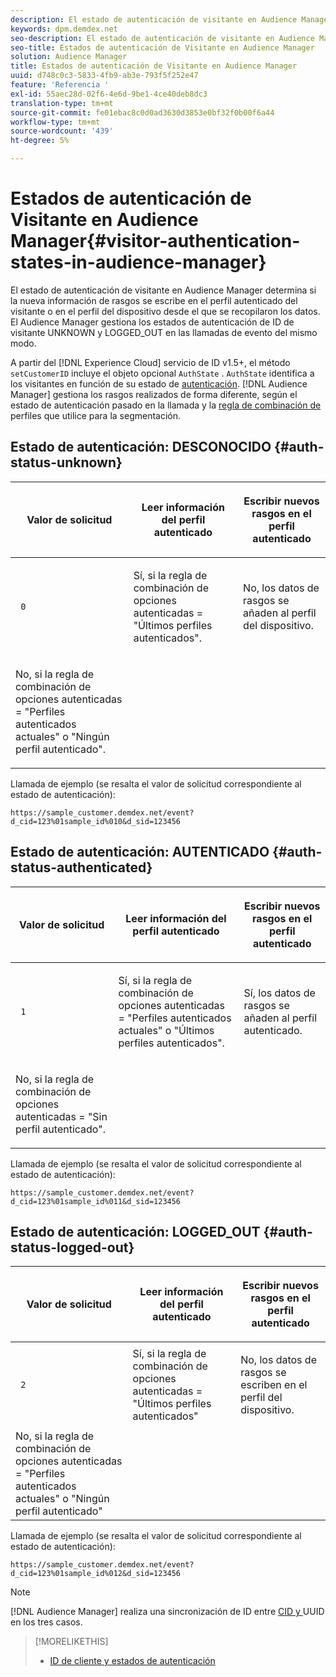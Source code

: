 ```yaml
---
description: El estado de autenticación de visitante en Audience Manager determina si la nueva información de rasgos se escribe en el perfil autenticado del visitante o en el perfil del dispositivo desde el que se recopilaron los datos. El Audience Manager gestiona los estados de autenticación de ID de visitante UNKNOWN y LOGGED_OUT en las llamadas de evento del mismo modo.
keywords: dpm.demdex.net
seo-description: El estado de autenticación de visitante en Audience Manager determina si la nueva información de rasgos se escribe en el perfil autenticado del visitante o en el perfil del dispositivo desde el que se recopilaron los datos. El Audience Manager gestiona los estados de autenticación de ID de visitante UNKNOWN y LOGGED_OUT en las llamadas de evento del mismo modo.
seo-title: Estados de autenticación de Visitante en Audience Manager
solution: Audience Manager
title: Estados de autenticación de Visitante en Audience Manager
uuid: d748c0c3-5833-4fb9-ab3e-793f5f252e47
feature: 'Referencia '
exl-id: 55aec28d-02f6-4e6d-9be1-4ce40deb8dc3
translation-type: tm+mt
source-git-commit: fe01ebac8c0d0ad3630d3853e0bf32f0b00f6a44
workflow-type: tm+mt
source-wordcount: '439'
ht-degree: 5%

---
```


# Estados de autenticación de Visitante en Audience Manager{#visitor-authentication-states-in-audience-manager}

El estado de autenticación de visitante en Audience Manager determina si la nueva información de rasgos se escribe en el perfil autenticado del visitante o en el perfil del dispositivo desde el que se recopilaron los datos. El Audience Manager gestiona los estados de autenticación de ID de visitante UNKNOWN y LOGGED_OUT en las llamadas de evento del mismo modo.

A partir del [!DNL Experience Cloud] servicio de ID v1.5+, el método `setCustomerID` incluye el objeto opcional `AuthState` . `AuthState` identifica a los visitantes en función de su estado de  [autenticación](https://docs.adobe.com/content/help/en/id-service/using/reference/authenticated-state.html). [!DNL Audience Manager] gestiona los rasgos realizados de forma diferente, según el estado de autenticación pasado en la llamada y la  [regla de combinación de ](../features/profile-merge-rules/merge-rules-dashboard.md) perfiles que utilice para la segmentación.

## Estado de autenticación: DESCONOCIDO {#auth-status-unknown}

<table id="table_E1EA51533FAE4BBFB338D6F6116BC1F9"> 
 <thead> 
  <tr> 
   <th colname="col1" class="entry"> <p>Valor de solicitud </p> </th> 
   <th colname="col2" class="entry"> <p> <b></b> Leer información del perfil autenticado </p> </th> 
   <th colname="col3" class="entry"> <p> <b></b> Escribir nuevos rasgos en el perfil autenticado </p> </th> 
  </tr> 
 </thead>
 <tbody> 
  <tr> 
   <td colname="col1" morerows="1"> <p> <code> 0 </code> </p> </td> 
   <td colname="col2"> <p>Sí, si la regla de combinación de opciones autenticadas = "Últimos perfiles autenticados". </p> </td> 
   <td colname="col3" morerows="1"> <p>No, los datos de rasgos se añaden al perfil del dispositivo. </p> </td> 
  </tr> 
  <tr> 
   <td colname="col2"> <p>No, si la regla de combinación de opciones autenticadas = "Perfiles autenticados actuales" o "Ningún perfil autenticado". </p> </td> 
  </tr> 
 </tbody> 
</table>

Llamada de ejemplo (se resalta el valor de solicitud correspondiente al estado de autenticación):

`https://sample_customer.demdex.net/event?d_cid=123%01sample_id%010&d_sid=123456`

## Estado de autenticación: AUTENTICADO {#auth-status-authenticated}

<table id="table_956ABF96024744308F7773E1F96482B7"> 
 <thead> 
  <tr> 
   <th colname="col1" class="entry"> <p>Valor de solicitud </p> </th> 
   <th colname="col2" class="entry"> <p> <b></b> Leer información del perfil autenticado </p> </th> 
   <th colname="col3" class="entry"> <p> <b></b> Escribir nuevos rasgos en el perfil autenticado </p> </th> 
  </tr> 
 </thead>
 <tbody> 
  <tr> 
   <td colname="col1" morerows="1"> <p> <code> 1 </code> </p> </td> 
   <td colname="col2"> <p>Sí, si la regla de combinación de opciones autenticadas = "Perfiles autenticados actuales" o "Últimos perfiles autenticados". </p> </td> 
   <td colname="col3" morerows="1"> <p>Sí, los datos de rasgos se añaden al perfil autenticado. </p> </td> 
  </tr> 
  <tr> 
   <td colname="col2"> <p>No, si la regla de combinación de opciones autenticadas = "Sin perfil autenticado". </p> </td> 
  </tr> 
 </tbody> 
</table>

Llamada de ejemplo (se resalta el valor de solicitud correspondiente al estado de autenticación):

`https://sample_customer.demdex.net/event?d_cid=123%01sample_id%011&d_sid=123456`

## Estado de autenticación: LOGGED_OUT {#auth-status-logged-out}

<table id="table_783F0CBB0431482AA49F41468FA65B19"> 
 <thead> 
  <tr> 
   <th colname="col1" class="entry"> <p>Valor de solicitud </p> </th> 
   <th colname="col2" class="entry"> <p> <b></b> Leer información del perfil autenticado </p> </th> 
   <th colname="col3" class="entry"> <p> <b></b> Escribir nuevos rasgos en el perfil autenticado </p> </th> 
  </tr> 
 </thead>
 <tbody> 
  <tr> 
   <td colname="col1" morerows="1"> <p> <code> 2 </code> </p> </td> 
   <td colname="col2"> Sí, si la regla de combinación de opciones autenticadas = "Últimos perfiles autenticados" </td> 
   <td colname="col3" morerows="1"> <p>No, los datos de rasgos se escriben en el perfil del dispositivo. </p> </td> 
  </tr> 
  <tr> 
   <td colname="col2"> No, si la regla de combinación de opciones autenticadas = "Perfiles autenticados actuales" o "Ningún perfil autenticado" </td> 
  </tr> 
 </tbody> 
</table>

Llamada de ejemplo (se resalta el valor de solicitud correspondiente al estado de autenticación):

`https://sample_customer.demdex.net/event?d_cid=123%01sample_id%012&d_sid=123456`

>[!NOTE]
>
>[!DNL Audience Manager] realiza una sincronización de ID entre  [CID y ](../reference/ids-in-aam.md) UUID en los tres casos.

>[!MORELIKETHIS]
>
>* [ID de cliente y estados de autenticación](https://docs.adobe.com/content/help/en/id-service/using/reference/authenticated-state.html)

